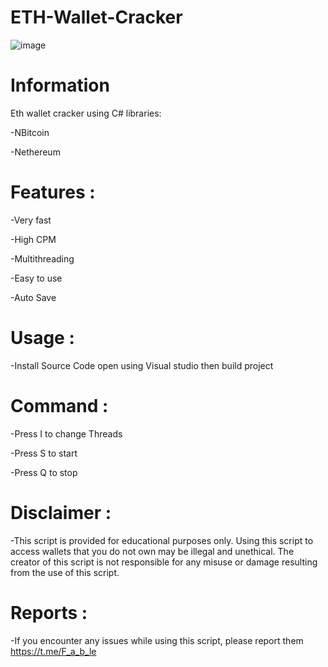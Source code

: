    # ETH-Wallet-Cracker

![image](https://github.com/user-attachments/assets/ffed9ce7-3b4b-427b-8ef5-6e6b334c7ad8)

  # Information
Eth wallet cracker using C# libraries:

-NBitcoin

-Nethereum

   # Features :
 -Very fast

 -High CPM

 -Multithreading

 -Easy to use

 -Auto Save

   # Usage :
-Install Source Code open using Visual studio then build project

   # Command :
-Press I to change Threads

-Press S to start

-Press Q to stop

   # Disclaimer :
-This script is provided for educational purposes only. Using this script to access wallets that you do not own may be illegal and unethical. The creator of this script is not responsible for any misuse or damage resulting from the use of this script.

   # Reports :
-If you encounter any issues while using this script, please report them https://t.me/F_a_b_le   
 
